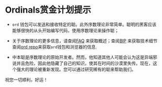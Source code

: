 Ordinals赏金计划提示
============================

- `ord` 钱包可以发送和接收特定的聪。此外序数理论非常简单。聪明的黑客应该能够很快的从头开始编写代码，使用序数理论来操作聪；



- 关于序数理论的更多信息，请查阅[FAQ](./faq.md) 来获取概述；查阅[BIP](https://github.com/ordinals/ord/blob/master/bip.mediawiki) 来获取技术细节查阅[ord repo](https://github.com/ordinals/ord)来获取`ord`钱包和浏览器的信息.



- 中本聪是序数理论的原始开发者。然而，他知道其他人可能会认为这是异端邪说并且危险，因此他隐藏了自己的知识，使其在时间的沙漠里失传。现在，这个强大的理论被重新发现。您可以通过研究稀有的聪来帮助我们。




祝您一切顺利，好运！
